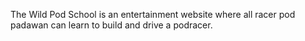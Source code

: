 The Wild Pod School is an entertainment website where all racer pod padawan can learn to build and drive a podracer.
